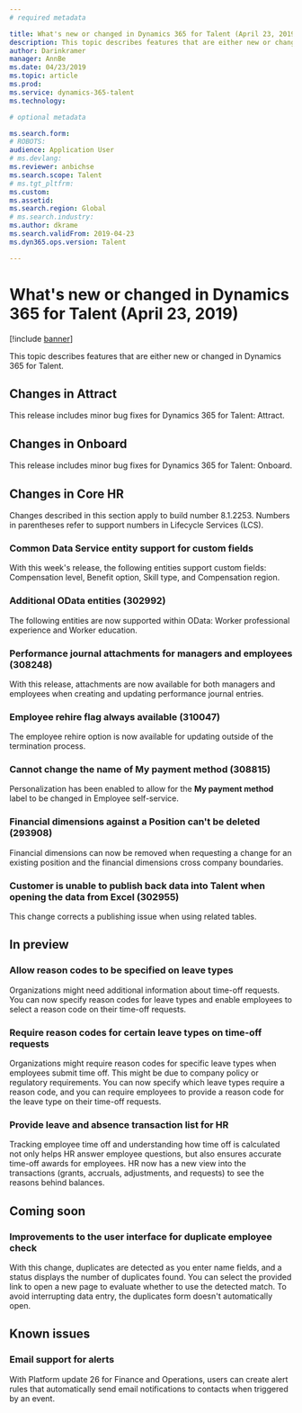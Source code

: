 ```yaml
---
# required metadata

title: What's new or changed in Dynamics 365 for Talent (April 23, 2019)
description: This topic describes features that are either new or changed in Microsoft Dynamics 365 for Talent.
author: Darinkramer
manager: AnnBe
ms.date: 04/23/2019
ms.topic: article
ms.prod: 
ms.service: dynamics-365-talent
ms.technology: 

# optional metadata

ms.search.form: 
# ROBOTS: 
audience: Application User
# ms.devlang: 
ms.reviewer: anbichse
ms.search.scope: Talent
# ms.tgt_pltfrm: 
ms.custom: 
ms.assetid: 
ms.search.region: Global
# ms.search.industry: 
ms.author: dkrame
ms.search.validFrom: 2019-04-23
ms.dyn365.ops.version: Talent

---
```

# What's new or changed in Dynamics 365 for Talent (April 23, 2019)

[!include [banner](includes/banner.md)]

This topic describes features that are either new or changed in Dynamics 365 for Talent.

## Changes in Attract
This release includes minor bug fixes for Dynamics 365 for Talent: Attract.

## Changes in Onboard
This release includes minor bug fixes for Dynamics 365 for Talent: Onboard.

## Changes in Core HR
Changes described in this section apply to build number 8.1.2253. Numbers in parentheses refer to support numbers in Lifecycle Services (LCS).

### Common Data Service entity support for custom fields
With this week's release, the following entities support custom fields: Compensation level, Benefit option, Skill type, and Compensation region.

### Additional OData entities (302992)
The following entities are now supported within OData: Worker professional experience and Worker education.
   
### Performance journal attachments for managers and employees (308248)
With this release, attachments are now available for both managers and employees when creating and updating performance journal entries.

### Employee rehire flag always available (310047)
The employee rehire option is now available for updating outside of the termination process. 

### Cannot change the name of **My payment method** (308815)
Personalization has been enabled to allow for the **My payment method** label to be changed in Employee self-service.

### Financial dimensions against a Position can't be deleted (293908)
Financial dimensions can now be removed when requesting a change for an existing position and the financial dimensions cross company boundaries. 

### Customer is unable to publish back data into Talent when opening the data from Excel (302955)
This change corrects a publishing issue when using related tables.

## In preview

### Allow reason codes to be specified on leave types
Organizations might need additional information about time-off requests. You can now specify reason codes for leave types and enable employees to select a reason code on their time-off requests.

### Require reason codes for certain leave types on time-off requests
Organizations might require reason codes for specific leave types when employees submit time off. This might be due to company policy or regulatory requirements. You can now specify which leave types require a reason code, and you can require employees to provide a reason code for the leave type on their time-off requests.

### Provide leave and absence transaction list for HR
Tracking employee time off and understanding how time off is calculated not only helps HR answer employee questions, but also ensures accurate time-off awards for employees. HR now has a new view into the transactions (grants, accruals, adjustments, and requests) to see the reasons behind balances.

## Coming soon

### Improvements to the user interface for duplicate employee check
With this change, duplicates are detected as you enter name fields, and a status displays the number of duplicates found. You can select the provided link to open a new page to evaluate whether to use the detected match. To avoid interrupting data entry, the duplicates form doesn't automatically open.
## Known issues

### Email support for alerts
With Platform update 26 for Finance and Operations, users can create alert rules that automatically send email notifications to contacts when triggered by an event.
